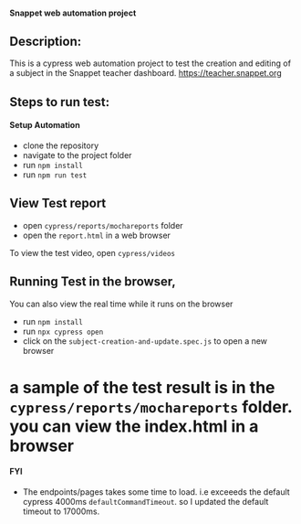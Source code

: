 #### Snappet web automation project

## Description:

This is a cypress web automation project to test the creation and editing of a subject in the Snappet teacher dashboard.
https://teacher.snappet.org

## Steps to run test:

#### Setup Automation

- clone the repository
- navigate to the project folder
- run `npm install`
- run `npm run test`

## View Test report

- open `cypress/reports/mochareports` folder
- open the `report.html` in a web browser

To view the test video, open `cypress/videos`

## Running Test in the browser,

You can also view the real time while it runs on the browser

- run `npm install`
- run `npx cypress open`
- click on the `subject-creation-and-update.spec.js` to open a new browser

# a sample of the test result is in the `cypress/reports/mochareports` folder. you can view the index.html in a browser

#### FYI

- The endpoints/pages takes some time to load. i.e exceeeds the default cypress 4000ms `defaultCommandTimeout`. so I updated the default timeout to 17000ms.
